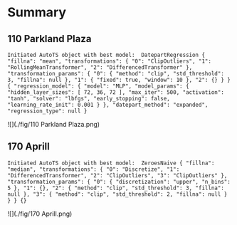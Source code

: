 # Summary
## 110 Parkland Plaza
`
Initiated AutoTS object with best model: 
DatepartRegression
{
  "fillna": "mean",
  "transformations": {
    "0": "ClipOutliers",
    "1": "RollingMeanTransformer",
    "2": "DifferencedTransformer"
  },
  "transformation_params": {
    "0": {
      "method": "clip",
      "std_threshold": 3,
      "fillna": null
    },
    "1": {
      "fixed": true,
      "window": 10
    },
    "2": {}
  }
}
{
  "regression_model": {
    "model": "MLP",
    "model_params": {
      "hidden_layer_sizes": [
        72,
        36,
        72
      ],
      "max_iter": 500,
      "activation": "tanh",
      "solver": "lbfgs",
      "early_stopping": false,
      "learning_rate_init": 0.001
    }
  },
  "datepart_method": "expanded",
  "regression_type": null
}
`

![](./fig/110 Parkland Plaza.png)
## 170 Aprill
`
Initiated AutoTS object with best model: 
ZeroesNaive
{
  "fillna": "median",
  "transformations": {
    "0": "Discretize",
    "1": "DifferencedTransformer",
    "2": "ClipOutliers",
    "3": "ClipOutliers"
  },
  "transformation_params": {
    "0": {
      "discretization": "upper",
      "n_bins": 5
    },
    "1": {},
    "2": {
      "method": "clip",
      "std_threshold": 3,
      "fillna": null
    },
    "3": {
      "method": "clip",
      "std_threshold": 2,
      "fillna": null
    }
  }
}
{}
`

![](./fig/170 Aprill.png)
